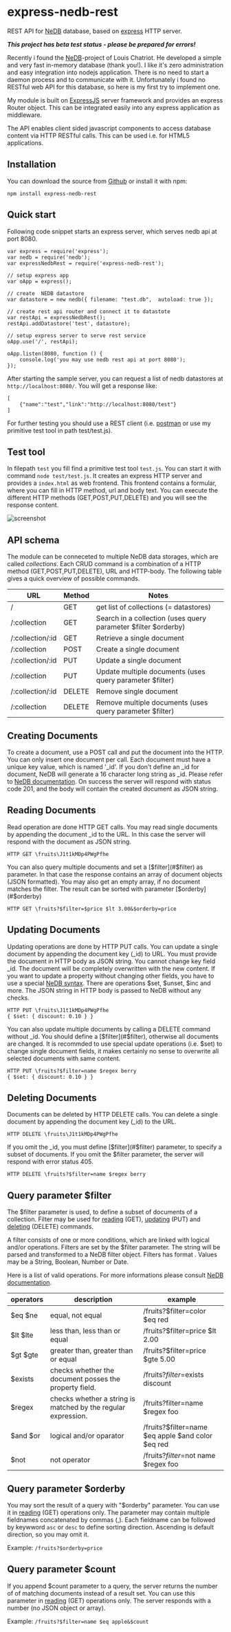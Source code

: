 # express-nedb-rest
REST API for [NeDB](https://github.com/louischatriot/nedb) database, based on [express](http://expressjs.com/) HTTP server.

__*This project has beta test status - please be prepared for errors!*__

Recently i found the [NeDB](https://github.com/louischatriot/nedb)-project of Louis Chatriot.
He developed a simple and very fast in-memory database (thank you!).
I like it's zero administration and easy integration into nodejs application.
There is no need to start a daemon process and to communicate with it.
Unfortunately i found no RESTful web API for this database, so here is my first try to implement one.

My module is built on [ExpressJS](http://expressjs.com/) server framework and provides an express Router object.
This can be integrated easily into any express application as middleware.

The API enables client sided javascript components to access database content via HTTP RESTful calls.
This can be used i.e. for HTML5 applications.

## Installation
You can download the source from [Github](https://github.com/bi-tm/express-nedb-rest) or install it with npm:

```
npm install express-nedb-rest
```

## Quick start
Following code snippet starts an express server, which serves nedb api at port 8080.
```
var express = require('express');
var nedb = require('nedb');
var expressNedbRest = require('express-nedb-rest');

// setup express app
var oApp = express();

// create  NEDB datastore
var datastore = new nedb({ filename: "test.db",  autoload: true });

// create rest api router and connect it to datastote  
var restApi = expressNedbRest();
restApi.addDatastore('test', datastore);

// setup express server to serve rest service
oApp.use('/', restApi);

oApp.listen(8080, function () {
    console.log('you may use nedb rest api at port 8080');
});
```

After starting the sample server, you can request a list of nedb datastores at `http://localhost:8080/`.
You will get a response like:
```
[
    {"name":"test","link":"http://localhost:8080/test"}
]
```

For further testing you should use a REST client (i.e. [postman](https://www.getpostman.com/) 
or use my primitive test tool in path test/test.js).

## Test tool
In filepath `test` you fill find a primitive test tool `test.js`.
You can start it with command ```node test/test.js```.
It creates an express HTTP server and provides a `index.html` as web frontend.
This frontend contains a formular, where you can fill in HTTP method, url and body text. 
You can execute the different HTTP methods (GET,POST,PUT,DELETE) and you will see the response content. 

![screenshot](/test/screenshot.png)

## API schema

The module can be conneceted to multiple NeDB data storages, which are called *collections*.
Each CRUD command is a combination of a HTTP method (GET,POST,PUT,DELETE), URL and HTTP-body.
The following table gives a quick overview of possible commands.

| URL              | Method | Notes                                                          |
|----------------- | ------ | -------------------------------------------------------------- |
| /                | GET    | get list of collections (= datastores)                         |
| /:collection     | GET    | Search in a collection (uses query parameter $filter $orderby) |
| /:collection/:id | GET    | Retrieve a single document                                     |
| /:collection     | POST   | Create a single document                                       |
| /:collection/:id | PUT    | Update a single document                                       |
| /:collection     | PUT    | Update multiple documents (uses query parameter $filter)       |
| /:collection/:id | DELETE | Remove single  document                                        |
| /:collection     | DELETE | Remove multiple documents (uses query parameter $filter)       |

## <a name="creating-documents">Creating Documents</a>
To create a document, use a POST call and put the document into the HTTP. You can only insert one document per call.
Each document must have a unique key value, which is named '_id'. If you don't define an _id for document,
NeDB will generate a 16 character long string as _id. Please refer to [NeDB documentation](https://github.com/louischatriot/nedb#inserting-documents).
On success the server will respond with status code 201, and the body will contain the created document as JSON string.

## <a name="reading-documents">Reading Documents</a>
Read operation are done HTTP GET calls. You may read single documents by appending the document _id to the URL.
In this case the server will respond with the document as JSON string.

```
HTTP GET \fruits\J1t1kMDp4PWgPfhe
```

You can also query multiple documents and set a [$filter](#$filter) as parameter. In that case the response contains an array of document objects (JSON formatted).
You may also get an empty array, if no document matches the filter. The result can be sorted with parameter [$orderby](#$orderby)

```
HTTP GET \fruits?$filter=$price $lt 3.00&$orderby=price
```

## <a name="updating-documents">Updating Documents</a>
Updating operations are done by HTTP PUT calls. You can update a single document by appending the document key (_id) to URL.
You must provide the document in HTTP body as JSON string. You cannot change key field _id.
The document will be completely overwritten with the new content.
If you want to update a property without changing other fields, you have to use a special [NeDB syntax](https://github.com/louischatriot/nedb#updating-documents).
There are operations $set, $unset, $inc and more. The JSON string in HTTP body is passed to NeDB without any checks. 

```
HTTP PUT \fruits\J1t1kMDp4PWgPfhe
{ $set: { discount: 0.10 } }
```

You can also update multiple documents by calling a DELETE command without _id. You should define a [$filter](#$filter), otherwise all documents are changed.
It is recommded to use special update operations (i.e. $set) to change single document fields, 
it makes certainly no sense to overwrite all selected documents with same content.
```
HTTP PUT \fruits?$filter=name $regex berry
{ $set: { discount: 0.10 } }
```

## <a name="deleting-documents">Deleting Documents</a>
Documents can be deleted by HTTP DELETE calls. You can delete a single document by appending the document key (_id) to the URL.
```
HTTP DELETE \fruits\J1t1kMDp4PWgPfhe
```

If you omit the _id, you must define [$filter](#$filter) parameter, to specify a subset of documents.
If you omit the $filter parameter, the server will respond with error status 405.

```
HTTP DELETE \fruits?$filter=name $regex berry
```

## <a name="$filter">Query parameter $filter</a>
The $filter parameter is used, to define a subset of documents of a collection.
Filter may be used for [reading](#reading-documents) (GET), [updating](#updating-documents) (PUT)
and [deleting](#deleting-documents) (DELETE) commands.

A filter consists of one or more conditions, which are linked with logical and/or operations.
Filters are set by the $filter parameter. The string will be parsed and transformed to a NeDB filter object.
Filters has format <fieldname> <operator> <value>. Values may be a String, Boolean, Number or Date.

Here is a list of valid operations. For more informations please consult [NeDB documentation](https://github.com/louischatriot/nedb#operators-lt-lte-gt-gte-in-nin-ne-exists-regex).

| operators | description                                                   | example                                                 |
| --------- | ------------------------------------------------------------- | ------------------------------------------------------- |
| $eq $ne   | equal, not equal                                              | /fruits?$filter=color $eq red                           |
| $lt $lte  | less than, less than or equal                                 | /fruits?$filter=price $lt 2.00                          |
| $gt $gte  | greater than, greater than or equal                           | /fruits?$filter=price $gte 5.00                         |
| $exists   | checks whether the document posses the property field.        | /fruits?$filter=$exists discount                        |
| $regex    | checks whether a string is matched by the regular expression. | /fruits?filter=name $regex foo                          |
| $and $or  | logical and/or oparator                                       | /fruits?$filter=name $eq apple $and color $eq red       |
| $not      | not operator                                                  | /fruits?$filter=$not name $regex foo                    |

## <a name="$orderby">Query parameter $orderby</a>
You may sort the result of a query with "$orderby" parameter.
You can use it in [reading](#reading-documents) (GET) operations only.
The parameter may contain multiple fieldnames concatenated by commas (,). 
Each fieldname can be followed by keywword `asc` or `desc` to define sorting direction. 
Ascending is default direction, so you may omit it.

Example:  ```/fruits?$orderby=price```

## <a name="$count">Query parameter $count</a>
If you append $count parameter to a query, the server returns the number of of matching documents instead of a result set.
You can use this parameter in [reading](#reading-documents) (GET) operations only.
The server responds with a number (no JSON object or array).

Example:  ```/fruits?$filter=name $eq apple&$count```
